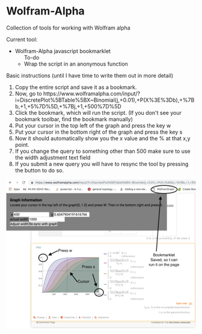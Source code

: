 # Wolfram-Alpha
Collection of tools for working with Wolfram alpha


Current tool:

<ul>
  <li> Wolfram-Alpha javascript bookmarklet
    <ul> To-do
      <li>Wrap the script in an anonymous function</li>
    </ul>
  </li>
</ul>



Basic instructions (until I have time to write them out in more detail)

<ol>
  <li>Copy the entire script and save it as a bookmark. </li>
  <li>Now, go to 
https://www.wolframalpha.com/input/?i=DiscretePlot%5BTable%5BX~Binomial(j,+0.01),+P(X%3E%3Db),+%7Bb,+1,+5%7D%5D,+%7Bj,+1,+500%7D%5D </li>
  <li>Click the bookmark, which will run the script. (If you don't see your bookmark toolbar, find the bookmark manually)</li>
  <li>Put your cursor in the top left of the graph and press the key w</li>
  <li>Put your cursor in the bottom right of the graph and press the key s</li>
  <li>Now it should automatically show you the x value and the % at that x,y point.</li> 
  <li>If you change the query to something other than 500 make sure to use the width adjustment text field</li>
  <li>If you submit a new query you will have to resync the tool by pressing the button to do so.</li>
 </ol>
 
 <img src="https://github.com/Lexiphi/Wolfram-Alpha/blob/master/Screen%20Shot%202019-03-27%20at%208.06.44%20PM.png?raw=true" alt='example of script in action' />

